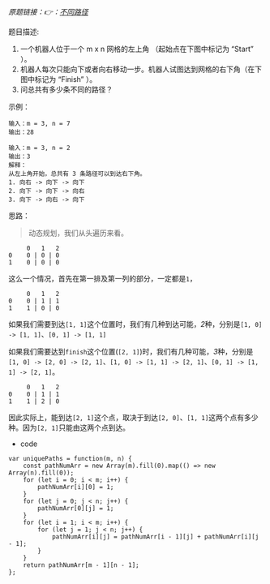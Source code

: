 *原题链接：👉：[不同路径](https://leetcode-cn.com/problems/unique-paths/description/)*

题目描述:

1. 一个机器人位于一个 m x n 网格的左上角 （起始点在下图中标记为 “Start” ）。
2. 机器人每次只能向下或者向右移动一步。机器人试图达到网格的右下角（在下图中标记为 “Finish” ）。
3. 问总共有多少条不同的路径？


示例：
```
输入：m = 3, n = 7
输出：28
```
```
输入：m = 3, n = 2
输出：3
解释：
从左上角开始，总共有 3 条路径可以到达右下角。
1. 向右 -> 向下 -> 向下
2. 向下 -> 向下 -> 向右
3. 向下 -> 向右 -> 向下
```

思路：

> 动态规划，我们从头遍历来看。
```
     0   1   2
0    0 | 0 | 0
1    0 | 0 | 0
```
这么一个情况，首先在第一排及第一列的部分，一定都是`1`，
```
     0   1   2
0    0 | 1 | 1
1    1 | 0 | 0
```

如果我们需要到达`[1, 1]`这个位置时，我们有几种到达可能，*2*种，分别是`[1, 0] -> [1, 1]`、`[0, 1] -> [1, 1]`

如果我们需要达到`finish`这个位置(`[2, 1]`)时，我们有几种可能，*3*种，分别是`[1, 0] -> [2, 0] -> [2, 1]`、`[1, 0] -> [1, 1] -> [2, 1]`、`[0, 1] -> [1, 1] -> [2, 1]`。

```
     0   1   2
0    0 | 1 | 1
1    1 | 2 | 0
```

因此实际上，能到达`[2, 1]`这个点，取决于到达`[2, 0]`、`[1, 1]`这两个点有多少种。因为`[2, 1]`只能由这两个点到达。

- code

```
var uniquePaths = function(m, n) {
    const pathNumArr = new Array(m).fill(0).map(() => new Array(n).fill(0));
    for (let i = 0; i < m; i++) {
        pathNumArr[i][0] = 1;
    }
    for (let j = 0; j < n; j++) {
        pathNumArr[0][j] = 1;
    }
    for (let i = 1; i < m; i++) {
        for (let j = 1; j < n; j++) {
            pathNumArr[i][j] = pathNumArr[i - 1][j] + pathNumArr[i][j - 1];
        }
    }
    return pathNumArr[m - 1][n - 1];
};
```

